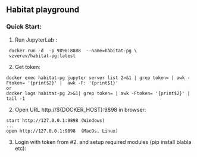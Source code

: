 ## Habitat playground


### Quick Start:
1) Run JupyterLab :
```
 docker run -d  -p 9898:8888  --name=habitat-pg \
 vzverev/habitat-pg:latest
```
2) Get token:
```
docker exec habitat-pg jupyter server list 2>&1 | grep token= | awk -Ftoken= '{print$2}' |  awk -F: '{print$1}'
or
docker logs habitat-pg 2>&1| grep token= | awk -Ftoken= '{print$2}' | tail -1
```
2) Open URL http://${DOCKER_HOST}:9898 in browser:
```
start http://127.0.0.1:9898 (Windows)
...
open http://127.0.0.1:9898  (MacOs, Linux)
```
3) Login with token from #2. and setup required modules (pip install blabla etc):
